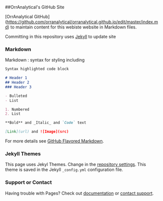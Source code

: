 ##OrrAnalytical's GitHub Site

[OrrAnalytical GitHub] (https://github.com/orranalytical/orranalytical.github.io/edit/master/index.md) to maintain content for this webiste website in Markdown files.

Committing in this repository uses [Jekyll](https://jekyllrb.com/) to update site

### Markdown

Markdown : syntax for styling including
```markdown
Syntax highlighted code block

# Header 1
## Header 2
### Header 3

- Bulleted
- List

1. Numbered
2. List

**Bold** and _Italic_ and `Code` text

[Link](url) and ![Image](src)
```

For more details see [GitHub Flavored Markdown](https://guides.github.com/features/mastering-markdown/).

### Jekyll Themes

This page uses Jekyl Themes. Change in the [repository settings](https://github.com/orranalytical/orranalytical.github.io/settings). This theme is saved in the Jekyll `_config.yml` configuration file.

### Support or Contact

Having trouble with Pages? Check out [documentation](https://help.github.com/categories/github-pages-basics/) or [contact support](https://github.com/contact).
